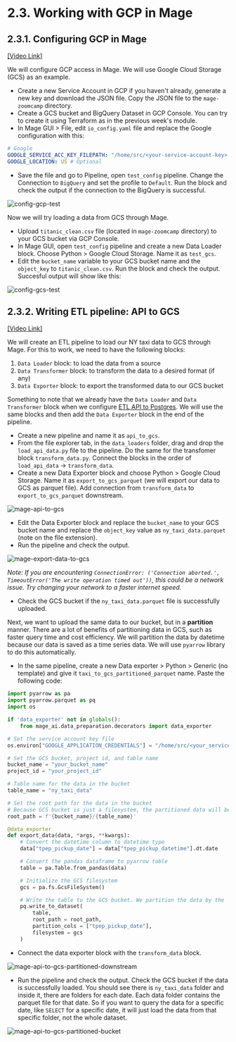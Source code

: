 # 2.3. Working with GCP in Mage

## 2.3.1. Configuring GCP in Mage
[[Video Link]](https://www.youtube.com/watch?v=00LP360iYvE&list=PL3MmuxUbc_hJed7dXYoJw8DoCuVHhGEQb&index=23)

We will configure GCP access in Mage. We will use Google Cloud Storage (GCS) as an example.
- Create a new Service Account in GCP if you haven't already, generate a new key and download the JSON file. Copy the JSON file to the `mage-zoomcamp` directory.
- Create a GCS bucket and BigQuery Dataset in GCP Console. You can try to create it using Terraform as in the previous week's module.
- In Mage GUI > File, edit `io_config.yaml` file and replace the Google configuration with this:

```yaml
# Google
GOOGLE_SERVICE_ACC_KEY_FILEPATH: "/home/src/<your-service-account-key>.json"
GOOGLE_LOCATION: US # Optional
```

- Save the file and go to Pipeline, open `test_config` pipeline. Change the Connection to `BigQuery` and set the profile to `Default`. Run the block and check the output if the connection to the BigQuery is successful.

![config-gcp-test](./img/config-gcp-test.png)

Now we will try loading a data from GCS through Mage. 
- Upload `titanic_clean.csv` file (located in `mage-zoomcamp` directory) to your GCS bucket via GCP Console.
- In Mage GUI, open `test_config` pipeline and create a new Data Loader block. Choose Python > Google Cloud Storage. Name it as `test_gcs`.
- Edit the `bucket_name` variable to your GCS bucket name and the `object_key` to `titanic_clean.csv`. Run the block and check the output. Succesful output will show like this:

![config-gcs-test](./img/config-gcs-test.png)

## 2.3.2. Writing ETL pipeline: API to GCS
[[Video Link]](https://www.youtube.com/watch?v=w0XmcASRUnc&list=PL3MmuxUbc_hJed7dXYoJw8DoCuVHhGEQb&index=24)

We will create an ETL pipeline to load our NY taxi data to GCS through Mage. For this to work, we need to have the following blocks:
1. `Data Loader` block: to load the data from a source
2. `Data Transformer` block: to transform the data to a desired format (if any)
3. `Data Exporter` block: to export the transformed data to our GCS bucket

Something to note that we already have the `Data Loader` and `Data Transformer` block when we configure [ETL API to Postgres](./2_intro_to_mage.md#223-configuring-postgres-in-mage-and-etl-api-to-postgres). We will use the same blocks and then add the `Data Exporter` block in the end of the pipeline. 

- Create a new pipeline and name it as `api_to_gcs`.
- From the file explorer tab, in the `data_loaders` folder, drag and drop the `load_api_data.py` file to the pipeline. Do the same for the transfomer block `transform_data.py`. Connect the blocks in the order of `load_api_data` -> `transform_data`.
- Create a new Data Exporter block and choose Python > Google Cloud Storage. Name it as `export_to_gcs_parquet` (we will export our data to GCS as parquet file). Add connection from `transform_data` to `export_to_gcs_parquet` downstream. 

![mage-api-to-gcs](./img/mage-api-to-gcs.png)

- Edit the Data Exporter block and replace the `bucket_name` to your GCS bucket name and replace the `object_key` value as `ny_taxi_data.parquet` (note on the file extension). 
- Run the pipeline and check the output.

![mage-export-data-to-gcs](./img/mage-export-data-to-gcs.png)

_Note: If you are encountering `ConnectionError: ('Connection aborted.', TimeoutError('The write operation timed out'))`, this could be a network issue. Try changing your network to a faster internet speed._

- Check the GCS bucket if the `ny_taxi_data.parquet` file is successfully uploaded.

Next, we want to upload the same data to our bucket, but in a **partition** manner. There are a lot of benefits of partitioning data in GCS, such as faster query time and cost efficiency. We will partition the data by datetime because our data is saved as a time series data. We will use `pyarrow` library to do this automatically.

- In the same pipeline, create a new Data exporter > Python > Generic (no template) and give it `taxi_to_gcs_partitioned_parquet` name. Paste the following code:

```python
import pyarrow as pa 
import pyarrow.parquet as pq 
import os

if 'data_exporter' not in globals():
    from mage_ai.data_preparation.decorators import data_exporter

# Set the service account key file
os.environ["GOOGLE_APPLICATION_CREDENTIALS"] = "/home/src/<your_service_account>.json"

# Set the GCS bucket, project id, and table name
bucket_name = "your_bucket_name"
project_id = "your_project_id"

# Table name for the data in the bucket
table_name = "ny_taxi_data"

# Set the root path for the data in the bucket
# Because GCS bucket is just a filesystem, the partitioned data will be saved in a folder structure
root_path = f'{bucket_name}/{table_name}'

@data_exporter
def export_data(data, *args, **kwargs):
    # Convert the datetime column to datetime type
    data["tpep_pickup_date"] = data["tpep_pickup_datetime"].dt.date

    # Convert the pandas dataframe to pyarrow table
    table = pa.Table.from_pandas(data)

    # Initialize the GCS filesystem
    gcs = pa.fs.GcsFileSystem()

    # Write the table to the GCS bucket. We partition the data by the `tpep_pickup_date` column
    pq.write_to_dataset(
        table,
        root_path = root_path,
        partition_cols = ["tpep_pickup_date"],
        filesystem = gcs
    )
```

- Connect the data exporter block with the `transform_data` block.

![mage-api-to-gcs-partitioned-downstream](./img/mage-api-to-gcs-partitioned-downstream.png)

- Run the pipeline and check the output. Check the GCS bucket if the data is successfully loaded. You should see there is `ny_taxi_data` folder and inside it, there are folders for each date. Each data folder contains the parquet file for that date. So if you want to query the data for a specific date, like `SELECT` for a specific date, it will just load the data from that specific folder, not the whole dataset. 

![mage-api-to-gcs-partitioned-bucket](./img/mage-api-to-gcs-partitioned-bucket.png)